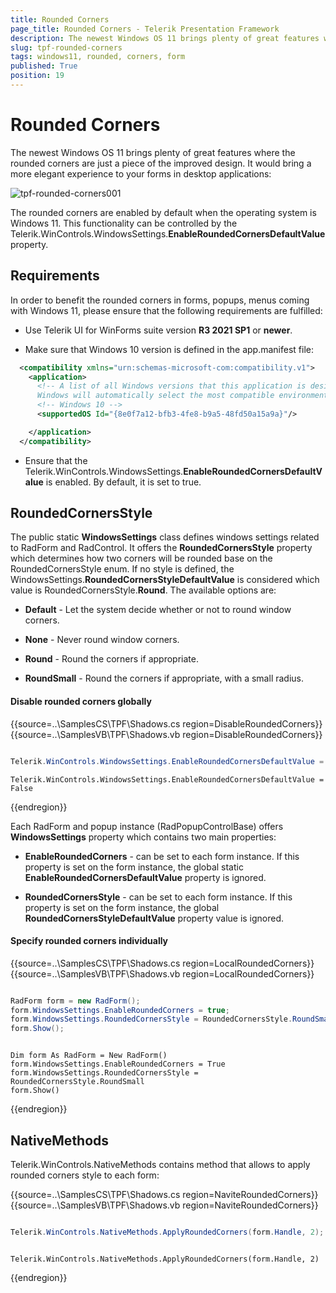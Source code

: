 ```yaml
---
title: Rounded Corners
page_title: Rounded Corners - Telerik Presentation Framework
description: The newest Windows OS 11 brings plenty of great features where the RadForm's rounded corners are just a piece of the improved design.   
slug: tpf-rounded-corners
tags: windows11, rounded, corners, form
published: True
position: 19
---
```


# Rounded Corners

The newest Windows OS 11 brings plenty of great features where the rounded corners are just a piece of the improved design. It would bring a more elegant experience to your forms in desktop applications: 

![tpf-rounded-corners001](images/tpf-rounded-corners001.png)  

The rounded corners are enabled by default when the operating system is Windows 11. This functionality can be controlled by the Telerik.WinControls.WindowsSettings.**EnableRoundedCornersDefaultValue** property. 

## Requirements

In order to benefit the rounded corners in forms, popups, menus coming with Windows 11, please ensure that the following requirements are fulfilled:

* Use Telerik UI for WinForms suite version **R3 2021 SP1** or **newer**.

* Make sure that Windows 10 version is defined in the app.manifest file: 

````XML
  <compatibility xmlns="urn:schemas-microsoft-com:compatibility.v1">
    <application>
      <!-- A list of all Windows versions that this application is designed to work with. 
      Windows will automatically select the most compatible environment.-->
      <!-- Windows 10 -->
      <supportedOS Id="{8e0f7a12-bfb3-4fe8-b9a5-48fd50a15a9a}"/>

    </application>
  </compatibility>

````

* Ensure that the Telerik.WinControls.WindowsSettings.**EnableRoundedCornersDefaultValue** is enabled. By default, it is set to true.

## RoundedCornersStyle

The public static **WindowsSettings** class defines windows settings related to RadForm and RadControl. It offers the **RoundedCornersStyle** property which determines how two corners will be rounded base on the RoundedCornersStyle enum. If no style is defined, the WindowsSettings.**RoundedCornersStyleDefaultValue** is considered which value is RoundedCornersStyle.**Round**. The available options are:

* **Default** - Let the system decide whether or not to round window corners.

* **None** - Never round window corners.

* **Round** - Round the corners if appropriate.

* **RoundSmall** - Round the corners if appropriate, with a small radius.

#### Disable rounded corners globally

{{source=..\SamplesCS\TPF\Shadows.cs region=DisableRoundedCorners}} 
{{source=..\SamplesVB\TPF\Shadows.vb region=DisableRoundedCorners}}

````C#

Telerik.WinControls.WindowsSettings.EnableRoundedCornersDefaultValue = false;

````
````VB.NET
Telerik.WinControls.WindowsSettings.EnableRoundedCornersDefaultValue = False

````

{{endregion}}

Each RadForm and popup instance (RadPopupControlBase) offers **WindowsSettings** property which contains two main properties:

* **EnableRoundedCorners** - can be set to each form instance. If this property is set on the form instance, the global static **EnableRoundedCornersDefaultValue** property is ignored.

* **RoundedCornersStyle** - can be set to each form instance. If this property is set on the form instance, the global **RoundedCornersStyleDefaultValue** property value is ignored.

#### Specify rounded corners individually

{{source=..\SamplesCS\TPF\Shadows.cs region=LocalRoundedCorners}} 
{{source=..\SamplesVB\TPF\Shadows.vb region=LocalRoundedCorners}}

````C#

RadForm form = new RadForm();
form.WindowsSettings.EnableRoundedCorners = true;
form.WindowsSettings.RoundedCornersStyle = RoundedCornersStyle.RoundSmall;
form.Show();

````
````VB.NET

Dim form As RadForm = New RadForm()
form.WindowsSettings.EnableRoundedCorners = True
form.WindowsSettings.RoundedCornersStyle = RoundedCornersStyle.RoundSmall
form.Show()

````

{{endregion}}

## NativeMethods

Telerik.WinControls.NativeMethods contains method that allows to apply rounded corners style to each form:

{{source=..\SamplesCS\TPF\Shadows.cs region=NaviteRoundedCorners}} 
{{source=..\SamplesVB\TPF\Shadows.vb region=NaviteRoundedCorners}}

````C#

Telerik.WinControls.NativeMethods.ApplyRoundedCorners(form.Handle, 2); 

````
````VB.NET

Telerik.WinControls.NativeMethods.ApplyRoundedCorners(form.Handle, 2)

````

{{endregion}}

